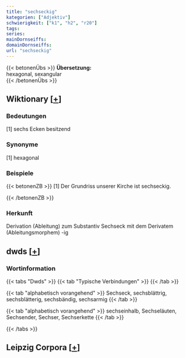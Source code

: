 ```yaml
---
title: "sechseckig"
kategorien: ["Adjektiv"]
schwierigkeit: ["k1", "h2", "r20"]
tags:
series:
mainDornseiffs:
domainDornseiffs:
url: "sechseckig"
---
```


{{< betonenÜbs >}}
**Übersetzung:**  
hexagonal, sexangular  
{{< /betonenÜbs >}}

## Wiktionary [[+](https://de.wiktionary.org/wiki/sechseckig)]

### Bedeutungen
[1] sechs Ecken besitzend  

### Synonyme
[1] hexagonal  

### Beispiele
{{< betonenZB >}}
[1] Der Grundriss unserer Kirche ist sechseckig.  

{{< /betonenZB >}}
### Herkunft
Derivation (Ableitung) zum Substantiv Sechseck mit dem Derivatem (Ableitungsmorphem) -ig  



## dwds [[+](https://www.dwds.de/wb/sechseckig)]

### Wortinformation
{{< tabs "Dwds" >}}
{{< tab "Typische Verbindungen" >}}
{{< /tab >}}

{{< tab "alphabetisch vorangehend" >}}
Sechseck, sechsblättrig, sechsblätterig, sechsbändig, sechsarmig
{{< /tab >}}

{{< tab "alphabetisch vorangehend" >}}
sechseinhalb, Sechseläuten, Sechsender, Sechser, Sechserkette
{{< /tab >}}

{{< /tabs >}}

## Leipzig Corpora [[+](https://corpora.uni-leipzig.de/en/res?word=sechseckig&corpusId=deu_newscrawl-public_2018)]


